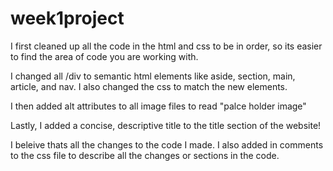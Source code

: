 # week1project

I first cleaned up all the code in the html and css to be in order, so its easier to find the area of code you are working with.

I changed all /div to semantic html elements like aside, section, main, article, and nav. I also changed the css to match the new elements.

I then added alt attributes to all image files to read "palce holder image"

Lastly, I added a concise, descriptive title to the title section of the website!

I beleive thats all the changes to the code I made. I also added in comments to the css file to describe all the changes or sections in the code. 